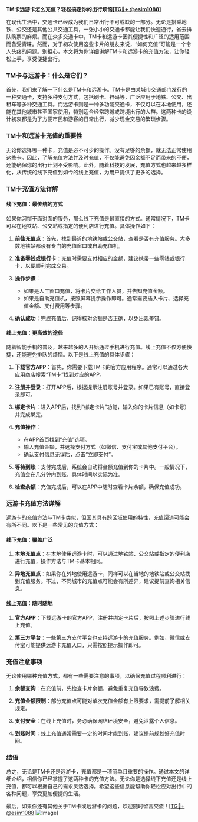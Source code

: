 **TM卡远游卡怎么充值？轻松搞定你的出行烦恼[[TG💪+ @esim1088](https://t.me/s/esim1088)]**

在现代生活中，交通卡已经成为我们日常出行不可或缺的一部分。无论是搭乘地铁、公交还是其他公共交通工具，一张小小的交通卡都能让我们快速通行，省去排队购票的麻烦。而在众多交通卡中，TM卡和远游卡因其便捷性和广泛的适用范围而备受青睐。然而，对于初次使用这些卡片的朋友来说，“如何充值”可能是一个令人头疼的问题。别担心，本文将为你详细讲解TM卡和远游卡的充值方法，让你轻松上手，享受便捷出行。

### TM卡与远游卡：什么是它们？

首先，我们来了解一下什么是TM卡和远游卡。TM卡是由某城市交通部门发行的一种交通卡，支持多种支付方式，包括刷卡、扫码等，广泛应用于地铁、公交、出租车等多种交通工具。而远游卡则是一种多功能交通卡，不仅可以在本地使用，还能在其他城市甚至国家使用，特别适合经常跨城或跨境出行的人群。这两种卡的设计初衷都是为了方便市民和游客的日常出行，减少现金交易的繁琐步骤。

### TM卡和远游卡充值的重要性

无论你选择哪一种卡，充值是必不可少的操作。没有足够的余额，就无法正常使用这些卡。因此，了解充值方法并及时充值，不仅能避免因余额不足而带来的不便，还能确保你的出行计划不受影响。此外，随着科技的发展，充值方式也越来越多样化，从传统的线下充值到如今的线上充值，为用户提供了更多的选择。

### TM卡充值方法详解

#### 线下充值：最传统的方式

如果你习惯于面对面的服务，那么线下充值是最直接的方式。通常情况下，TM卡可以在地铁站、公交站或指定的便利店进行充值。具体操作如下：

1. **前往充值点**：首先，找到最近的地铁站或公交站，查看是否有充值服务。大多数地铁站都设有专门的充值窗口或自助充值机。
   
2. **准备零钱或银行卡**：充值时需要支付相应的金额，建议携带一些零钱或银行卡，以便顺利完成交易。

3. **操作步骤**：
   - 如果是人工窗口充值，将卡片交给工作人员，并告知充值金额。
   - 如果是自助充值机，按照屏幕提示操作即可。通常需要插入卡片、选择充值金额、支付费用等步骤。

4. **确认成功**：完成充值后，记得核对余额是否正确，以免出现差错。

#### 线上充值：更高效的途径

随着智能手机的普及，越来越多的人开始通过手机进行充值。线上充值不仅方便快捷，还能避免排队的烦恼。以下是线上充值的具体步骤：

1. **下载官方APP**：首先，你需要下载TM卡的官方应用程序。通常可以通过各大应用商店搜索“TM卡”找到对应的APP。

2. **注册并登录**：打开APP后，根据提示注册账号并登录。如果已有账号，直接登录即可。

3. **绑定卡片**：进入APP后，找到“绑定卡片”功能，输入你的卡片信息（如卡号）并完成绑定。

4. **充值操作**：
   - 在APP首页找到“充值”选项。
   - 输入充值金额，并选择支付方式（如微信、支付宝或其他支付平台）。
   - 确认支付信息无误后，点击“立即支付”。

5. **等待到账**：支付完成后，系统会自动将金额充值到你的卡片中。一般情况下，充值会在几分钟内到账，具体时间以实际为准。

6. **检查余额**：充值完成后，可以在APP中随时查看卡片余额，确保充值成功。

### 远游卡充值方法详解

远游卡的充值方法与TM卡类似，但因其具有跨区域使用的特性，充值渠道可能会有所不同。以下是一些常见的充值方式：

#### 线下充值：覆盖广泛

1. **本地充值点**：在本地使用远游卡时，可以通过地铁站、公交站或指定的便利店进行充值，操作方法与TM卡基本相同。

2. **异地充值点**：如果你在外地使用远游卡，同样可以在当地的地铁站或公交站找到充值服务。不过，不同城市的充值点可能会有所差异，建议提前查询相关信息。

#### 线上充值：随时随地

1. **官方APP**：下载远游卡的官方APP，注册并绑定卡片后，按照上述步骤进行线上充值。

2. **第三方平台**：一些第三方支付平台也支持远游卡的充值服务。例如，微信或支付宝可能提供远游卡充值入口，只需按照提示操作即可。

### 充值注意事项

无论使用哪种充值方式，都有一些需要注意的事项，以确保充值过程顺利进行：

1. **余额查询**：在充值前，先检查卡片余额，避免重复充值导致浪费。

2. **充值金额限制**：部分充值点可能对单次充值金额有上限要求，需提前了解相关规定。

3. **支付安全**：在线上充值时，务必确保网络环境安全，避免泄露个人信息。

4. **到账时间**：线上充值通常需要一定的时间才能到账，建议提前规划好充值时间。

### 结语

总之，无论是TM卡还是远游卡，充值都是一项简单且重要的操作。通过本文的详细介绍，相信你已经掌握了这两种卡的充值方法。无论你是选择线下充值还是线上充值，都可以根据自己的需求灵活选择。希望这些信息能帮助你轻松应对出行中的各种问题，享受更加便捷的生活。

最后，如果你还有其他关于TM卡或远游卡的问题，欢迎随时留言交流！[[TG💪+ @esim1088](https://t.me/s/esim1088) ![Image](https://i.postimg.cc/4NQfJmqS/Snipaste-2025-05-13-00-14-12.png)]